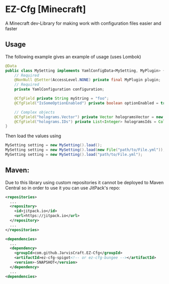 # EZ-Cfg [Minecraft]
A Minecraft dev-Library for making work with configuration files easier and faster
## Usage
The following example gives an example of usage (uses Lombok)
```java
@Data
public class MySetting implements YamlConfigData<MySetting, MyPlugin> {
    // Required
    @NonNull @Setter(AccessLevel.NONE) private final MyPlugin plugin;
    // Required
    private YamlConfiguration configuration;

    @CfgField private String myString = "foo";
    @CfgField("IsSomeOptionEnabled") private boolean optionEnabled = true;

    // Complex objects
    @CfgField("holograms.Vector") private Vector hologramsVector = new Vector(0.0, 1.25, 0.0);
    @CfgField("holograms.IDs") private List<Integer> hologramsIds = Collections.emptyList();
}
```
Then load the values using
```Java
MySetting setting = new MySetting().load();
MySetting setting = new MySetting().load(new File("path/to/File.yml"));
MySetting setting = new MySetting().load("path/to/File.yml");
```
## Maven:
Due to this library using custom repositories it cannot be deployed to Maven Central so in order to use it you can use JitPack's repo:
```xml
<repositories>
  ...
  <repository>
    <id>jitpack.io</id>
    <url>https://jitpack.io</url>
  </repository>
  ...
</repositories>
```
```xml
<dependencies>
  ...
  <dependency>
    <groupId>com.github.JarvisCraft.EZ-Cfg</groupId>
    <artifactId>ez-cfg-spigot<!-- or ez-cfg-bungee --></artifactId>
    <version>-SNAPSHOT</version>
  </dependency>
  ...
<dependencies>
```
